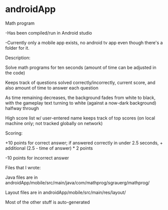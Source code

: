 # androidApp

Math program

-Has been compiled/run in Android studio

-Currently only a mobile app exists, no android tv app even though there's a folder for it.


Description:

Solve math programs for ten seconds (amount of time can be adjusted in the code)

Keeps track of questions solved correctly/incorrectly, current score, and also amount of time to answer each question

As time remaining decreases, the background fades from white to black, with the gameplay text turning to white (against a now-dark background) halfway through

High score list w/ user-entered name keeps track of top scores (on local machine only; not tracked globally on network)


Scoring:

+10 points for correct answer; if answered correctly in under 2.5 seconds, + additional (2.5 - time of answer) * 2 points

-10 points for incorrect answer


Files that I wrote:

Java files are in androidApp/mobile/src/main/java/com/mathprog/sgrauerg/mathprog/

Layout files are in androidApp/mobile/src/main/res/layout/

Most of the other stuff is auto-generated